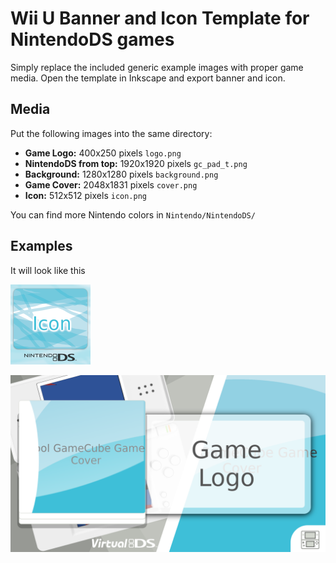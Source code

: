 # Wii U Banner and Icon Template for NintendoDS games

Simply replace the included generic example images with proper game media. Open the template in Inkscape and export banner and icon.

## Media

Put the following images into the same directory:

* **Game Logo:** 400x250 pixels `logo.png`
* **NintendoDS from top:** 1920x1920 pixels `gc_pad_t.png`
* **Background:** 1280x1280 pixels `background.png`
* **Game Cover:** 2048x1831 pixels `cover.png`
* **Icon:** 512x512 pixels `icon.png`

You can find more Nintendo colors in `Nintendo/NintendoDS/`

## Examples

It will look like this

![](./iconTex.png)

![](./bootTvTex.png)


